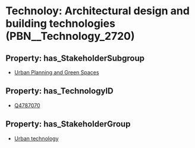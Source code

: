 # Technoloy: __Architectural design and building technologies__ (PBN__Technology_2720)

## Property: has_StakeholderSubgroup

* [Urban Planning and Green Spaces](PBN__TechSubgroup_85)

## Property: has_TechnologyID

* [Q4787070](Q4787070)

## Property: has_StakeholderGroup

* [Urban technology](PBN__TechGroup_14)


